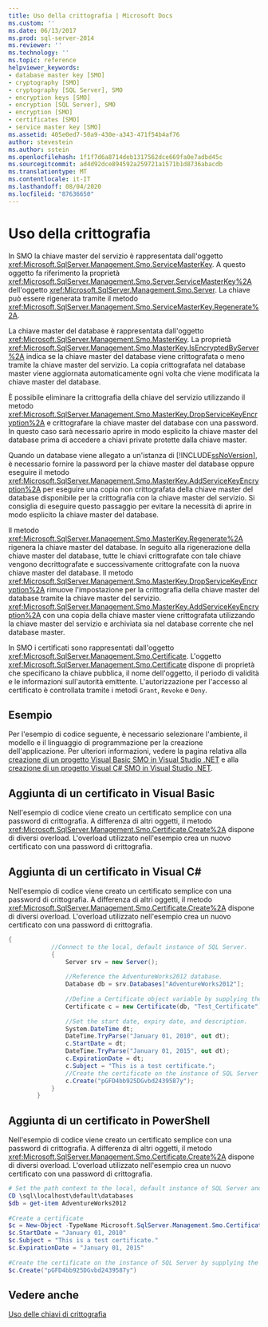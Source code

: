 ```yaml
---
title: Uso della crittografia | Microsoft Docs
ms.custom: ''
ms.date: 06/13/2017
ms.prod: sql-server-2014
ms.reviewer: ''
ms.technology: ''
ms.topic: reference
helpviewer_keywords:
- database master key [SMO]
- cryptography [SMO]
- cryptography [SQL Server], SMO
- encryption keys [SMO]
- encryption [SQL Server], SMO
- encryption [SMO]
- certificates [SMO]
- service master key [SMO]
ms.assetid: 405e0ed7-50a9-430e-a343-471f54b4af76
author: stevestein
ms.author: sstein
ms.openlocfilehash: 1f1f7d6a8714deb1317562dce669fa0e7adbd45c
ms.sourcegitcommit: ad4d92dce894592a259721a1571b1d8736abacdb
ms.translationtype: MT
ms.contentlocale: it-IT
ms.lasthandoff: 08/04/2020
ms.locfileid: "87636650"
---
```

# <a name="using-encryption"></a>Uso della crittografia
  In SMO la chiave master del servizio è rappresentata dall'oggetto <xref:Microsoft.SqlServer.Management.Smo.ServiceMasterKey>. A questo oggetto fa riferimento la proprietà <xref:Microsoft.SqlServer.Management.Smo.Server.ServiceMasterKey%2A> dell'oggetto <xref:Microsoft.SqlServer.Management.Smo.Server>. La chiave può essere rigenerata tramite il metodo <xref:Microsoft.SqlServer.Management.Smo.ServiceMasterKey.Regenerate%2A>.  
  
 La chiave master del database è rappresentata dall'oggetto <xref:Microsoft.SqlServer.Management.Smo.MasterKey>. La proprietà <xref:Microsoft.SqlServer.Management.Smo.MasterKey.IsEncryptedByServer%2A> indica se la chiave master del database viene crittografata o meno tramite la chiave master del servizio. La copia crittografata nel database master viene aggiornata automaticamente ogni volta che viene modificata la chiave master del database.  
  
 È possibile eliminare la crittografia della chiave del servizio utilizzando il metodo <xref:Microsoft.SqlServer.Management.Smo.MasterKey.DropServiceKeyEncryption%2A> e crittografare la chiave master del database con una password. In questo caso sarà necessario aprire in modo esplicito la chiave master del database prima di accedere a chiavi private protette dalla chiave master.  
  
 Quando un database viene allegato a un'istanza di [!INCLUDE[ssNoVersion](../../../includes/ssnoversion-md.md)], è necessario fornire la password per la chiave master del database oppure eseguire il metodo <xref:Microsoft.SqlServer.Management.Smo.MasterKey.AddServiceKeyEncryption%2A> per eseguire una copia non crittografata della chiave master del database disponibile per la crittografia con la chiave master del servizio. Si consiglia di eseguire questo passaggio per evitare la necessità di aprire in modo esplicito la chiave master del database.  
  
 Il metodo <xref:Microsoft.SqlServer.Management.Smo.MasterKey.Regenerate%2A> rigenera la chiave master del database. In seguito alla rigenerazione della chiave master del database, tutte le chiavi crittografate con tale chiave vengono decrittografate e successivamente crittografate con la nuova chiave master del database. Il metodo <xref:Microsoft.SqlServer.Management.Smo.MasterKey.DropServiceKeyEncryption%2A> rimuove l'impostazione per la crittografia della chiave master del database tramite la chiave master del servizio. <xref:Microsoft.SqlServer.Management.Smo.MasterKey.AddServiceKeyEncryption%2A> con una copia della chiave master viene crittografata utilizzando la chiave master del servizio e archiviata sia nel database corrente che nel database master.  
  
 In SMO i certificati sono rappresentati dall'oggetto <xref:Microsoft.SqlServer.Management.Smo.Certificate>. L'oggetto <xref:Microsoft.SqlServer.Management.Smo.Certificate> dispone di proprietà che specificano la chiave pubblica, il nome dell'oggetto, il periodo di validità e le informazioni sull'autorità emittente. L'autorizzazione per l'accesso al certificato è controllata tramite i metodi `Grant`, `Revoke` e `Deny`.  
  
## <a name="example"></a>Esempio  
 Per l'esempio di codice seguente, è necessario selezionare l'ambiente, il modello e il linguaggio di programmazione per la creazione dell'applicazione. Per ulteriori informazioni, vedere la pagina relativa alla [creazione di un progetto Visual Basic SMO in Visual Studio .NET](../../../database-engine/dev-guide/create-a-visual-basic-smo-project-in-visual-studio-net.md) e alla [creazione di un progetto Visual C&#35; SMO in Visual Studio .NET](../how-to-create-a-visual-csharp-smo-project-in-visual-studio-net.md).  
  
## <a name="adding-a-certificate-in-visual-basic"></a>Aggiunta di un certificato in Visual Basic  
 Nell'esempio di codice viene creato un certificato semplice con una password di crittografia. A differenza di altri oggetti, il metodo <xref:Microsoft.SqlServer.Management.Smo.Certificate.Create%2A> dispone di diversi overload. L'overload utilizzato nell'esempio crea un nuovo certificato con una password di crittografia.  
  
<!-- TODO: review snippet reference  [!CODE [SMO How to#SMO_VBCertificate1](SMO How to#SMO_VBCertificate1)]  -->  
  
## <a name="adding-a-certificate-in-visual-c"></a>Aggiunta di un certificato in Visual C#  
 Nell'esempio di codice viene creato un certificato semplice con una password di crittografia. A differenza di altri oggetti, il metodo <xref:Microsoft.SqlServer.Management.Smo.Certificate.Create%2A> dispone di diversi overload. L'overload utilizzato nell'esempio crea un nuovo certificato con una password di crittografia.  
  
```csharp
{  
            //Connect to the local, default instance of SQL Server.   
            {  
                Server srv = new Server();  
  
                //Reference the AdventureWorks2012 database.   
                Database db = srv.Databases["AdventureWorks2012"];  
  
                //Define a Certificate object variable by supplying the parent database and name in the constructor.   
                Certificate c = new Certificate(db, "Test_Certificate");  
  
                //Set the start date, expiry date, and description.   
                System.DateTime dt;  
                DateTime.TryParse("January 01, 2010", out dt);  
                c.StartDate = dt;  
                DateTime.TryParse("January 01, 2015", out dt);  
                c.ExpirationDate = dt;  
                c.Subject = "This is a test certificate.";  
                //Create the certificate on the instance of SQL Server by supplying the certificate password argument.   
                c.Create("pGFD4bb925DGvbd2439587y");  
            }  
        }   
```  
  
## <a name="adding-a-certificate-in-powershell"></a>Aggiunta di un certificato in PowerShell  
 Nell'esempio di codice viene creato un certificato semplice con una password di crittografia. A differenza di altri oggetti, il metodo <xref:Microsoft.SqlServer.Management.Smo.Certificate.Create%2A> dispone di diversi overload. L'overload utilizzato nell'esempio crea un nuovo certificato con una password di crittografia.  
  
```powershell
# Set the path context to the local, default instance of SQL Server and get a reference to AdventureWorks2012  
CD \sql\localhost\default\databases  
$db = get-item AdventureWorks2012  
  
#Create a certificate
$c = New-Object -TypeName Microsoft.SqlServer.Management.Smo.Certificate -ArgumentList $db, "Test_Certificate"  
$c.StartDate = "January 01, 2010"  
$c.Subject = "This is a test certificate."  
$c.ExpirationDate = "January 01, 2015"  
  
#Create the certificate on the instance of SQL Server by supplying the certificate password argument.  
$c.Create("pGFD4bb925DGvbd2439587y")
```  
  
## <a name="see-also"></a>Vedere anche  
 [Uso delle chiavi di crittografia](using-encryption.md)  
